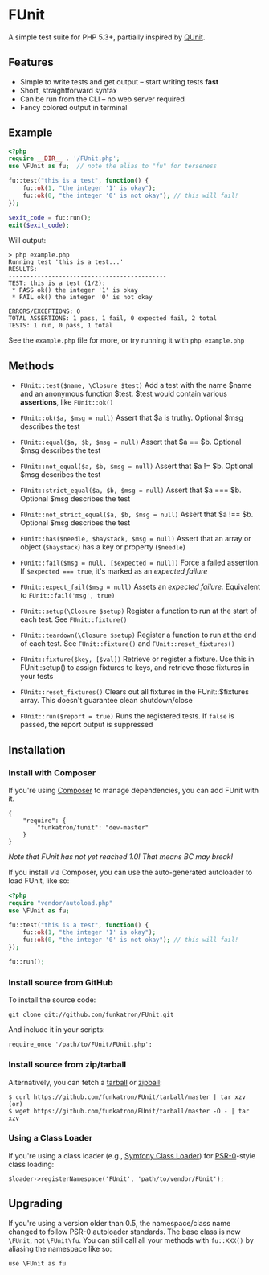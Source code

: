 # FUnit

A simple test suite for PHP 5.3+, partially inspired by [QUnit](http://docs.jquery.com/QUnit).

## Features

* Simple to write tests and get output – start writing tests **fast**
* Short, straightforward syntax
* Can be run from the CLI – no web server required
* Fancy colored output in terminal

## Example

``` php
<?php
require __DIR__ . '/FUnit.php';
use \FUnit as fu;  // note the alias to "fu" for terseness

fu::test("this is a test", function() {
	fu::ok(1, "the integer '1' is okay");
	fu::ok(0, "the integer '0' is not okay"); // this will fail!
});

$exit_code = fu::run();
exit($exit_code);
```

Will output:

	> php example.php
    Running test 'this is a test...'
	RESULTS:
	--------------------------------------------
	TEST: this is a test (1/2):
	 * PASS ok() the integer '1' is okay
	 * FAIL ok() the integer '0' is not okay

	ERRORS/EXCEPTIONS: 0
	TOTAL ASSERTIONS: 1 pass, 1 fail, 0 expected fail, 2 total
	TESTS: 1 run, 0 pass, 1 total

See the `example.php` file for more, or try running it with `php example.php`


## Methods

* `FUnit::test($name, \Closure $test)`
  Add a test with the name $name and an anonymous function $test. $test would contain various **assertions**, like `FUnit::ok()`

* `FUnit::ok($a, $msg = null)`
  Assert that $a is truthy. Optional $msg describes the test

* `FUnit::equal($a, $b, $msg = null)`
  Assert that $a == $b. Optional $msg describes the test

* `FUnit::not_equal($a, $b, $msg = null)`
  Assert that $a != $b. Optional $msg describes the test

* `FUnit::strict_equal($a, $b, $msg = null)`
  Assert that $a === $b. Optional $msg describes the test

* `FUnit::not_strict_equal($a, $b, $msg = null)`
  Assert that $a !== $b. Optional $msg describes the test

* `FUnit::has($needle, $haystack, $msg = null)`
  Assert that an array or object (`$haystack`) has a key or property (`$needle`)

* `FUnit::fail($msg = null, [$expected = null])`
  Force a failed assertion. If `$expected === true`, it's marked as an *expected failure*

* `FUnit::expect_fail($msg = null)`
  Assets an *expected failure.* Equivalent to `FUnit::fail('msg', true)`

* `FUnit::setup(\Closure $setup)`
  Register a function to run at the start of each test. See `FUnit::fixture()`

* `FUnit::teardown(\Closure $setup)`
  Register a function to run at the end of each test. See `FUnit::fixture()` and `FUnit::reset_fixtures()`

* `FUnit::fixture($key, [$val])`
  Retrieve or register a fixture. Use this in FUnit::setup() to assign fixtures to keys, and retrieve those fixtures in your tests

* `FUnit::reset_fixtures()`
  Clears out all fixtures in the FUnit::$fixtures array. This doesn't guarantee clean shutdown/close

* `FUnit::run($report = true)`
  Runs the registered tests. If `false` is passed, the report output is suppressed


## Installation
### Install with Composer
If you're using [Composer](https://github.com/composer/composer) to manage dependencies, you can add FUnit with it.

	{
		"require": {
			"funkatron/funit": "dev-master"
		}
	}

*Note that FUnit has not yet reached 1.0! That means BC may break!*

If you install via Composer, you can use the auto-generated autoloader to load FUnit, like so:

``` php
<?php
require "vendor/autoload.php"
use \FUnit as fu;

fu::test("this is a test", function() {
    fu::ok(1, "the integer '1' is okay");
    fu::ok(0, "the integer '0' is not okay"); // this will fail!
});

fu::run();
```

### Install source from GitHub
To install the source code:

	git clone git://github.com/funkatron/FUnit.git

And include it in your scripts:

	require_once '/path/to/FUnit/FUnit.php';

### Install source from zip/tarball
Alternatively, you can fetch a [tarball](https://github.com/funkatron/FUnit/tarball/master) or [zipball](https://github.com/funkatron/FUnit/zipball/master):

    $ curl https://github.com/funkatron/FUnit/tarball/master | tar xzv
    (or)
    $ wget https://github.com/funkatron/FUnit/tarball/master -O - | tar xzv

### Using a Class Loader
If you're using a class loader (e.g., [Symfony Class Loader](https://github.com/symfony/ClassLoader)) for [PSR-0](https://github.com/php-fig/fig-standards/blob/master/accepted/PSR-0.md)-style class loading:

	$loader->registerNamespace('FUnit', 'path/to/vendor/FUnit');


## Upgrading

If you're using a version older than 0.5, the namespace/class name changed to follow PSR-0 autoloader standards. The base class is now `\FUnit`, not `\FUnit\fu`. You can still call all your methods with `fu::XXX()` by aliasing the namespace like so:

	use \FUnit as fu


